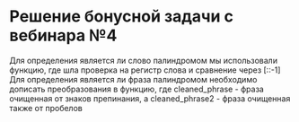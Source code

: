# Решение бонусной задачи с вебинара №4
Для определения является ли слово палиндромом мы использовали функцию, где шла проверка на регистр слова и сравнение через [::-1]
Для определения является ли фраза палиндромом необходимо дописать преобразования в функцию, где cleaned_phrase - фраза очищенная от знаков препинания, а cleaned_phrase2 - фраза очищенная также от пробелов